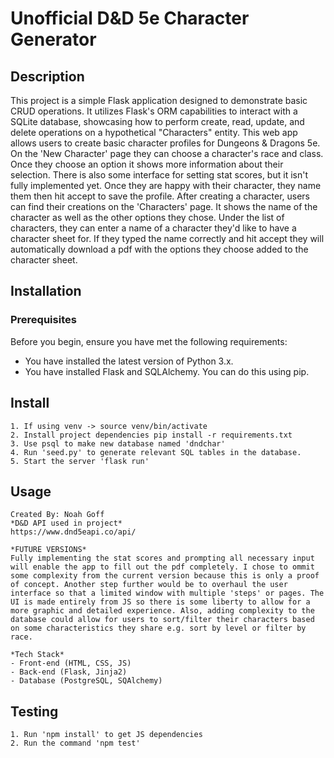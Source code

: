 

# Unofficial D&D 5e Character Generator 
## Description
This project is a simple Flask application designed to demonstrate basic CRUD operations. It utilizes Flask's ORM capabilities to interact with a SQLite database, showcasing how to perform create, read, update, and delete operations on a hypothetical "Characters" entity. This web app allows users to create basic character profiles for Dungeons & Dragons 5e. On the 'New Character' page they can choose a character's race and class. Once they choose an option it shows more information about their selection. There is also some interface for setting stat scores, but it isn't fully implemented yet. Once they are happy with their character, they name them then hit accept to save the profile. After creating a character, users can find their creations on the 'Characters' page. It shows the name of the character as well as the other options they chose. Under the list of characters, they can enter a name of a character they'd like to have a character sheet for. If they typed the name correctly and hit accept they will automatically download a pdf with the options they choose added to the character sheet.

## Installation

### Prerequisites
Before you begin, ensure you have met the following requirements:
- You have installed the latest version of Python 3.x.
- You have installed Flask and SQLAlchemy. You can do this using pip.


## Install

```
1. If using venv -> source venv/bin/activate
2. Install project dependencies pip install -r requirements.txt
3. Use psql to make new database named 'dndchar' 
4. Run 'seed.py' to generate relevant SQL tables in the database.
5. Start the server 'flask run'
```

## Usage

```
Created By: Noah Goff
*D&D API used in project*
https://www.dnd5eapi.co/api/

*FUTURE VERSIONS*
Fully implementing the stat scores and prompting all necessary input will enable the app to fill out the pdf completely. I chose to ommit some complexity from the current version because this is only a proof of concept. Another step further would be to overhaul the user interface so that a limited window with multiple 'steps' or pages. The UI is made entirely from JS so there is some liberty to allow for a more graphic and detailed experience. Also, adding complexity to the database could allow for users to sort/filter their characters based on some characteristics they share e.g. sort by level or filter by race.

*Tech Stack*
- Front-end (HTML, CSS, JS)
- Back-end (Flask, Jinja2)
- Database (PostgreSQL, SQAlchemy)
```

## Testing

```
1. Run 'npm install' to get JS dependencies
2. Run the command 'npm test'
```


